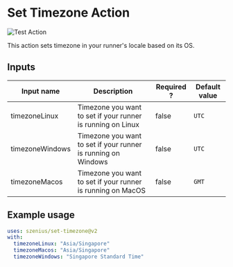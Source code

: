 # Set Timezone Action

![Test Action](https://github.com/szenius/set-timezone/workflows/.github/workflows/test_run_action.yml/badge.svg)

This action sets timezone in your runner's locale based on its OS.

## Inputs

| Input name      | Description                                                   | Required ? | Default value |
| --------------- | ------------------------------------------------------------- | ---------- | ------------- |
| timezoneLinux   | Timezone you want to set if your runner is running on Linux   | false      | `UTC`         |
| timezoneWindows | Timezone you want to set if your runner is running on Windows | false      | `UTC`         |
| timezoneMacos   | Timezone you want to set if your runner is running on MacOS   | false      | `GMT`         |

## Example usage

```yaml
uses: szenius/set-timezone@v2
with:
  timezoneLinux: "Asia/Singapore"
  timezoneMacos: "Asia/Singapore"
  timezoneWindows: "Singapore Standard Time"
```
